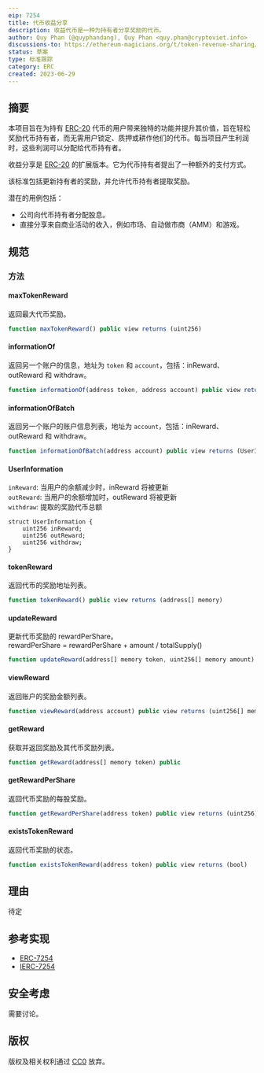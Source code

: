 ```yaml
---
eip: 7254
title: 代币收益分享
description: 收益代币是一种为持有者分享奖励的代币。
author: Quy Phan (@quyphandang), Quy Phan <quy.phan@cryptoviet.info>
discussions-to: https://ethereum-magicians.org/t/token-revenue-sharing/14872
status: 草案
type: 标准跟踪
category: ERC
created: 2023-06-29
---
```


## 摘要

本项目旨在为持有 [ERC-20](./erc-20.md) 代币的用户带来独特的功能并提升其价值，旨在轻松奖励代币持有者，而无需用户锁定、质押或耕作他们的代币。每当项目产生利润时，这些利润可以分配给代币持有者。

收益分享是 [ERC-20](./erc-20.md) 的扩展版本。它为代币持有者提出了一种额外的支付方式。

该标准包括更新持有者的奖励，并允许代币持有者提取奖励。

潜在的用例包括：

* 公司向代币持有者分配股息。
* 直接分享来自商业活动的收入，例如市场、自动做市商（AMM）和游戏。

## 规范

### 方法

#### maxTokenReward

返回最大代币奖励。

``` js
function maxTokenReward() public view returns (uint256)
```

#### informationOf

返回另一个账户的信息，地址为 `token` 和 `account`，包括：inReward、outReward 和 withdraw。

``` js
function informationOf(address token, address account) public view returns (UserInformation memory)
```

#### informationOfBatch

返回另一个账户的账户信息列表，地址为 `account`，包括：inReward、outReward 和 withdraw。

``` js
function informationOfBatch(address account) public view returns (UserInformation[] memory)
```

#### UserInformation

`inReward`: 当用户的余额减少时，inReward 将被更新  
`outReward`: 当用户的余额增加时，outReward 将被更新  
`withdraw`: 提取的奖励代币总额

```solidity
struct UserInformation {
    uint256 inReward;
    uint256 outReward;
    uint256 withdraw;
}
```

#### tokenReward

返回代币的奖励地址列表。

``` js
function tokenReward() public view returns (address[] memory)
```

#### updateReward

更新代币奖励的 rewardPerShare。  
rewardPerShare = rewardPerShare + amount / totalSupply()

``` js
function updateReward(address[] memory token, uint256[] memory amount) public
```

#### viewReward

返回账户的奖励金额列表。

``` js
function viewReward(address account) public view returns (uint256[] memory)
```

#### getReward

获取并返回奖励及其代币奖励列表。

``` js
function getReward(address[] memory token) public
```

#### getRewardPerShare

返回代币奖励的每股奖励。

``` js
function getRewardPerShare(address token) public view returns (uint256)
```

#### existsTokenReward

返回代币奖励的状态。

``` js
function existsTokenReward(address token) public view returns (bool)
```

## 理由

待定

## 参考实现

* [ERC-7254](../assets/eip-7254/ERC7254.sol)
* [IERC-7254](../assets/eip-7254/IERC7254.sol)

## 安全考虑

需要讨论。

## 版权

版权及相关权利通过 [CC0](../LICENSE.md) 放弃。